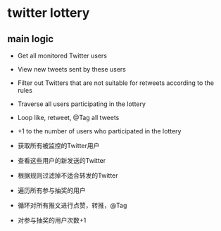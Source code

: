 # twitter lottery

## main logic
- Get all monitored Twitter users
- View new tweets sent by these users
- Filter out Twitters that are not suitable for retweets according to the rules
- Traverse all users participating in the lottery
- Loop like, retweet, @Tag all tweets
- +1 to the number of users who participated in the lottery

- 获取所有被监控的Twitter用户
- 查看这些用户的新发送的Twitter
- 根据规则过滤掉不适合转发的Twitter
- 遍历所有参与抽奖的用户
- 循环对所有推文进行点赞，转推，@Tag
- 对参与抽奖的用户次数+1